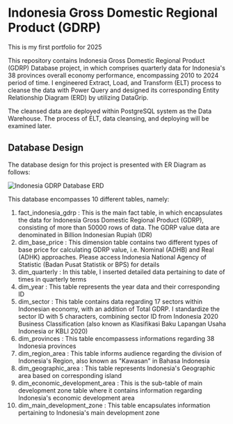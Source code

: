 # Indonesia Gross Domestic Regional Product (GDRP)

This is my first portfolio for 2025

This repository contains Indonesia Gross Domestic Regional Product (GDRP) Database project, in which comprises quarterly 
data for Indonesia's 38 provinces overall economy performance, encompassing 2010 to 2024 period of time. I engineered Extract, Load, and Transform (ELT)
process to cleanse the data with Power Query and designed its corresponding Entity Relationship Diagram (ERD) by utilizing DataGrip.

The cleansed data are deployed within PostgreSQL system as the Data Warehouse. The process of ELT, data cleansing, and deploying will be
examined later.

## Database Design
The database design for this project is presented with ER Diagram as follows:

![Indonesia GDRP Database ERD](https://github.com/user-attachments/assets/a4278c70-e8b0-43ed-9dda-3b7e1e0e3393)

This database encompasses 10 different tables, namely:
1. fact_indonesia_gdrp : This is the main fact table, in which encapsulates the data for Indonesia Gross Domestic Regional Product (GDRP), consisting of more than 50000 rows of data. The GDRP value data are denominated in Billion Indonesian Rupiah (IDR)
2. dim_base_price      : This dimension table contains two different types of base price for calculating GDRP value, i.e. Nominal (ADHB) and Real (ADHK) approaches. Please access Indonesia National Agency of Statistic (Badan Pusat Statistik or BPS) for details
3. dim_quarterly       : In this table, I inserted detailed data pertaining to date of times in quarterly terms
4. dim_year            : This table represents the year data and their corresponding ID
5. dim_sector          : This table contains data regarding 17 sectors within Indonesian economy, with an addition of Total GDRP. I standardize the sector ID with 5 characters, combining sector ID from Indonesia 2020 Business Classification (also known as Klasifikasi Baku Lapangan Usaha Indonesia or KBLI 2020)
6. dim_provinces        : This table encompassess informations regarding 38 Indonesia provinces
7. dim_region_area      : This table informs audience regarding the division of Indonesia's Region, also known as "Kawasan" in Bahasa Indonesia
8. dim_geographic_area  : This table represents Indonesia's Geographic area based on corresponding island
9. dim_economic_development_area  : This is the sub-table of main development zone table where it contains information regarding Indonesia's economic development area
10. dim_main_development_zone    : This table encapsulates information pertaining to Indonesia's main development zone
